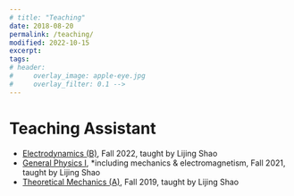 ```yaml
---
# title: "Teaching"
date: 2018-08-20
permalink: /teaching/
modified: 2022-10-15
excerpt:
tags:
# header:
#     overlay_image: apple-eye.jpg
#     overlay_filter: 0.1 -->
---
```


# Teaching Assistant
 - [Electrodynamics (B)](http://friendshao.github.io/teaching/ced22/), Fall 2022, taught by Lijing Shao
 - [General Physics I](http://friendshao.github.io/teaching/phy21/), *including mechanics & electromagnetism, Fall 2021, taught by Lijing Shao
 - [Theoretical Mechanics (A)](http://friendshao.github.io/teaching/thmech19/), Fall 2019, taught by Lijing Shao



